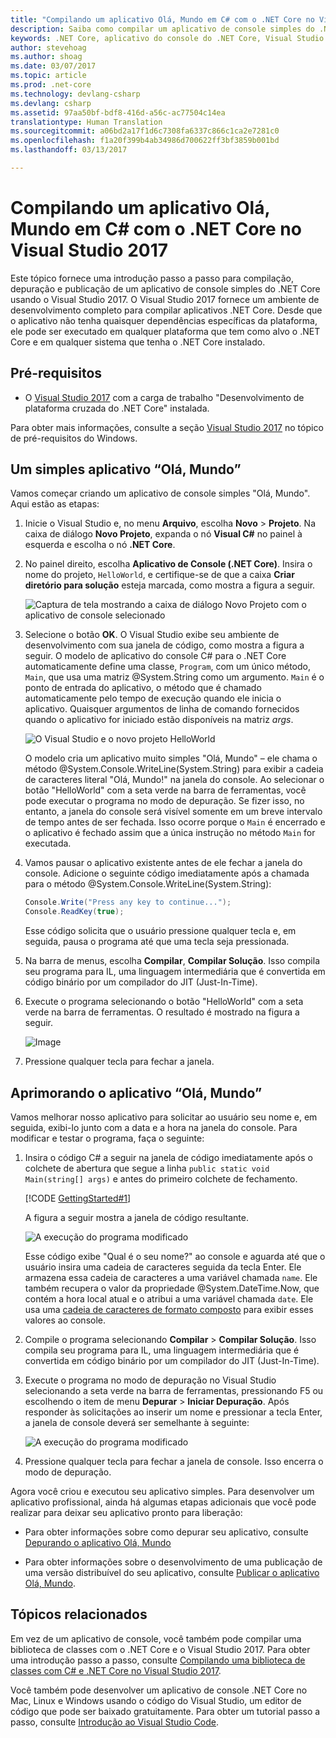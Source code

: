 ```yaml
---
title: "Compilando um aplicativo Olá, Mundo em C# com o .NET Core no Visual Studio 2017"
description: Saiba como compilar um aplicativo de console simples do .NET Core usando o Visual Studio 2017.
keywords: .NET Core, aplicativo do console do .NET Core, Visual Studio 2017
author: stevehoag
ms.author: shoag
ms.date: 03/07/2017
ms.topic: article
ms.prod: .net-core
ms.technology: devlang-csharp
ms.devlang: csharp
ms.assetid: 97aa50bf-bdf8-416d-a56c-ac77504c14ea
translationtype: Human Translation
ms.sourcegitcommit: a06bd2a17f1d6c7308fa6337c866c1ca2e7281c0
ms.openlocfilehash: f1a20f399b4ab34986d700622ff3bf3859b001bd
ms.lasthandoff: 03/13/2017

---
```


# <a name="building-a-c-hello-world-application-with-net-core-in-visual-studio-2017"></a>Compilando um aplicativo Olá, Mundo em C# com o .NET Core no Visual Studio 2017 #

Este tópico fornece uma introdução passo a passo para compilação, depuração e publicação de um aplicativo de console simples do .NET Core usando o Visual Studio 2017. O Visual Studio 2017 fornece um ambiente de desenvolvimento completo para compilar aplicativos .NET Core. Desde que o aplicativo não tenha quaisquer dependências específicas da plataforma, ele pode ser executado em qualquer plataforma que tem como alvo o .NET Core e em qualquer sistema que tenha o .NET Core instalado.

## <a name="prerequisites"></a>Pré-requisitos ##

- O [Visual Studio 2017](https://www.visualstudio.com/downloads/) com a carga de trabalho "Desenvolvimento de plataforma cruzada do .NET Core" instalada. 

Para obter mais informações, consulte a seção [Visual Studio 2017](../../core/windows-prerequisites.md) no tópico de pré-requisitos do Windows.

## <a name="a-simple-hello-world-application"></a>Um simples aplicativo “Olá, Mundo” ##

Vamos começar criando um aplicativo de console simples "Olá, Mundo". Aqui estão as etapas:

1. Inicie o Visual Studio e, no menu **Arquivo**, escolha **Novo** > **Projeto**. Na caixa de diálogo **Novo Projeto**, expanda o nó **Visual C#** no painel à esquerda e escolha o nó **.NET Core**.

2. No painel direito, escolha **Aplicativo de Console (.NET Core)**. Insira o nome do projeto, `HelloWorld`, e certifique-se de que a caixa **Criar diretório para solução** esteja marcada, como mostra a figura a seguir.

   ![Captura de tela mostrando a caixa de diálogo Novo Projeto com o aplicativo de console selecionado](./media/with-visual-studio/vs_newproject.jpg)
   
3. Selecione o botão **OK**. O Visual Studio exibe seu ambiente de desenvolvimento com sua janela de código, como mostra a figura a seguir. O modelo de aplicativo do console C# para o .NET Core automaticamente define uma classe, `Program`, com um único método, `Main`, que usa uma matriz @System.String como um argumento. `Main` é o ponto de entrada do aplicativo, o método que é chamado automaticamente pelo tempo de execução quando ele inicia o aplicativo. Quaisquer argumentos de linha de comando fornecidos quando o aplicativo for iniciado estão disponíveis na matriz *args*.

   ![O Visual Studio e o novo projeto HelloWorld](./media/with-visual-studio/vs_devenv.jpg)

   O modelo cria um aplicativo muito simples "Olá, Mundo" – ele chama o método @System.Console.WriteLine(System.String) para exibir a cadeia de caracteres literal "Olá, Mundo!" na janela do console. Ao selecionar o botão "HelloWorld" com a seta verde na barra de ferramentas, você pode executar o programa no modo de depuração. Se fizer isso, no entanto, a janela do console será visível somente em um breve intervalo de tempo antes de ser fechada. Isso ocorre porque o `Main` é encerrado e o aplicativo é fechado assim que a única instrução no método `Main` for executada.

4. Vamos pausar o aplicativo existente antes de ele fechar a janela do console. Adicione o seguinte código imediatamente após a chamada para o método @System.Console.WriteLine(System.String):

   ```csharp
   Console.Write("Press any key to continue...");
   Console.ReadKey(true);
   ```
   Esse código solicita que o usuário pressione qualquer tecla e, em seguida, pausa o programa até que uma tecla seja pressionada.

5. Na barra de menus, escolha **Compilar**, **Compilar Solução**. Isso compila seu programa para IL, uma linguagem intermediária que é convertida em código binário por um compilador do JIT (Just-In-Time).

6. Execute o programa selecionando o botão "HelloWorld" com a seta verde na barra de ferramentas. O resultado é mostrado na figura a seguir.

   ![Image](./media/with-visual-studio/simple_hello.jpg)

7. Pressione qualquer tecla para fechar a janela.

## <a name="enhancing-the-hello-world-application"></a>Aprimorando o aplicativo “Olá, Mundo” ##

Vamos melhorar nosso aplicativo para solicitar ao usuário seu nome e, em seguida, exibi-lo junto com a data e a hora na janela do console. Para modificar e testar o programa, faça o seguinte:

1. Insira o código C# a seguir na janela de código imediatamente após o colchete de abertura que segue a linha `public static void Main(string[] args)` e antes do primeiro colchete de fechamento.

   [!CODE [GettingStarted#1](../../../samples/snippets/csharp/getting_started/with_visual_studio/helloworld.cs#1)]

   A figura a seguir mostra a janela de código resultante.

   ![A execução do programa modificado](./media/with-visual-studio/codewindow.jpg)

   Esse código exibe "Qual é o seu nome?" ao console e aguarda até que o usuário insira uma cadeia de caracteres seguida da tecla Enter. Ele armazena essa cadeia de caracteres a uma variável chamada `name`. Ele também recupera o valor da propriedade @System.DateTime.Now, que contém a hora local atual e o atribui a uma variável chamada `date`. Ele usa uma [cadeia de caracteres de formato composto](../../standard/base-types/composite-format.md) para exibir esses valores ao console.

2. Compile o programa selecionando **Compilar** > **Compilar Solução**. Isso compila seu programa para IL, uma linguagem intermediária que é convertida em código binário por um compilador do JIT (Just-In-Time).

3. Execute o programa no modo de depuração no Visual Studio selecionando a seta verde na barra de ferramentas, pressionando F5 ou escolhendo o item de menu **Depurar** > **Iniciar Depuração**. Após responder às solicitações ao inserir um nome e pressionar a tecla Enter, a janela de console deverá ser semelhante à seguinte:

   ![A execução do programa modificado](./media/with-visual-studio/console.jpg)

4. Pressione qualquer tecla para fechar a janela de console. Isso encerra o modo de depuração.

Agora você criou e executou seu aplicativo simples. Para desenvolver um aplicativo profissional, ainda há algumas etapas adicionais que você pode realizar para deixar seu aplicativo pronto para liberação:

- Para obter informações sobre como depurar seu aplicativo, consulte [Depurando o aplicativo Olá, Mundo](debugging-with-visual-studio-2017.md)

- Para obter informações sobre o desenvolvimento de uma publicação de uma versão distribuível do seu aplicativo, consulte [Publicar o aplicativo Olá, Mundo](publishing-with-visual-studio-2017.md).

## <a name="related-topics"></a>Tópicos relacionados ##

Em vez de um aplicativo de console, você também pode compilar uma biblioteca de classes com o .NET Core e o Visual Studio 2017. Para obter uma introdução passo a passo, consulte [Compilando uma biblioteca de classes com C# e .NET Core no Visual Studio 2017](library-with-visual-studio-2017.md).

Você também pode desenvolver um aplicativo de console .NET Core no Mac, Linux e Windows usando o código do Visual Studio, um editor de código que pode ser baixado gratuitamente. Para obter um tutorial passo a passo, consulte [Introdução ao Visual Studio Code](with-visual-studio-code.md).

